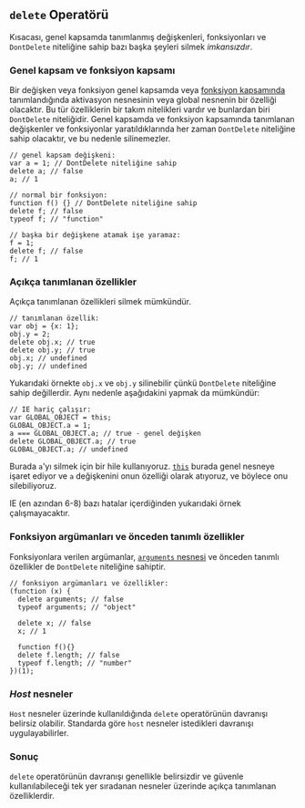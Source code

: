 ## `delete` Operatörü

Kısacası, genel kapsamda tanımlanmış değişkenleri, fonksiyonları ve `DontDelete`
niteliğine sahip bazı başka şeyleri silmek *imkansızdır*.

### Genel kapsam ve fonksiyon kapsamı

Bir değişken veya fonksiyon genel kapsamda veya
[fonksiyon kapsamında](#function.scopes) tanımlandığında aktivasyon nesnesinin
veya global nesnenin bir özelliği olacaktır. Bu tür özelliklerin bir takım
nitelikleri vardır ve bunlardan biri `DontDelete` niteliğidir. Genel kapsamda ve
fonksiyon kapsamında tanımlanan değişkenler ve fonksiyonlar yaratıldıklarında
her zaman `DontDelete` niteliğine sahip olacaktır, ve bu nedenle silinemezler.
 
    // genel kapsam değişkeni:
    var a = 1; // DontDelete niteliğine sahip
    delete a; // false
    a; // 1

    // normal bir fonksiyon:
    function f() {} // DontDelete niteliğine sahip
    delete f; // false
    typeof f; // "function"

    // başka bir değişkene atamak işe yaramaz:
    f = 1;
    delete f; // false
    f; // 1

### Açıkça tanımlanan özellikler

Açıkça tanımlanan özellikleri silmek mümkündür.

    // tanımlanan özellik:
    var obj = {x: 1};
    obj.y = 2;
    delete obj.x; // true
    delete obj.y; // true
    obj.x; // undefined
    obj.y; // undefined

Yukarıdaki örnekte `obj.x` ve `obj.y` silinebilir çünkü `DontDelete` niteliğine
sahip değillerdir. Aynı nedenle aşağıdakini yapmak da mümkündür:

    // IE hariç çalışır:
    var GLOBAL_OBJECT = this;
    GLOBAL_OBJECT.a = 1;
    a === GLOBAL_OBJECT.a; // true - genel değişken
    delete GLOBAL_OBJECT.a; // true
    GLOBAL_OBJECT.a; // undefined

Burada `a`'yı silmek için bir hile kullanıyoruz. [`this`](#function.this)
burada genel nesneye işaret ediyor ve `a` değişkenini onun özelliği olarak
atıyoruz, ve böylece onu silebiliyoruz.

IE (en azından 6-8) bazı hatalar içerdiğinden yukarıdaki örnek çalışmayacaktır.

### Fonksiyon argümanları ve önceden tanımlı özellikler

Fonksiyonlara verilen argümanlar, [`arguments` nesnesi](#function.arguments)
ve önceden tanımlı özellikler de `DontDelete` niteliğine sahiptir.

    // fonksiyon argümanları ve özellikler:
    (function (x) {
      delete arguments; // false
      typeof arguments; // "object"
      
      delete x; // false
      x; // 1
      
      function f(){}
      delete f.length; // false
      typeof f.length; // "number"
    })(1);

### *Host* nesneler

`Host` nesneler üzerinde kullanıldığında `delete` operatörünün davranışı belirsiz
olabilir. Standarda göre `host` nesneler istedikleri davranışı uygulayabilirler.

### Sonuç

`delete` operatörünün davranışı genellikle belirsizdir ve güvenle kullanılabileceği
tek yer sıradanan nesneler üzerinde açıkça tanımlanan özelliklerdir.

